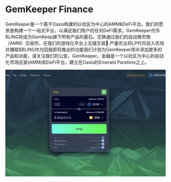 # GemKeeper Finance

GemKeeper是一个基于Oasis构建的以社区为中心的AMM&DeFi平台。我们的愿景是构建一个一站式平台，以满足我们用户的任何DeFi需求。GemKeeper代币BLING将成为GemKeep旗下所有产品的基石。交换通过我们的自动做市商（AMM）交易所，在我们的游戏化平台上无缝交易🌱 产量农业将LP代币投入农场并赚取$BLING作为回报即将推出的功能我们计划为GemKeeper雨伞添加更多的产品和功能，请关注我们的公告，GemKeeper。金融是一个以社区为中心的自动化市场庄家(AMM)和DeFi平台，建立在Oasis的Emerald Paratime之上。

![gemkeeperfinance-dapp-defi-oasis-image2_911e3169e6d3fd83be56631585678acf](gemkeeperfinance-dapp-defi-oasis-image2_911e3169e6d3fd83be56631585678acf.png)
